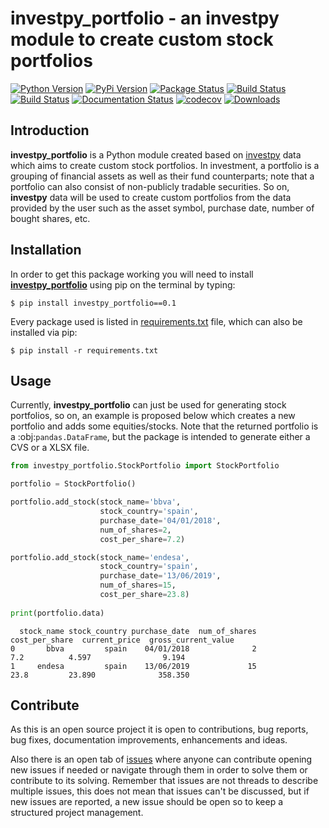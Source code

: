 # investpy_portfolio - an investpy module to create custom stock portfolios

[![Python Version](https://img.shields.io/pypi/pyversions/investpy_portfolio.svg)](https://pypi.org/project/investpy_portfolio/)
[![PyPi Version](https://img.shields.io/pypi/v/investpy_portfolio.svg)](https://pypi.org/project/investpy_portfolio/)
[![Package Status](https://img.shields.io/pypi/status/investpy_portfolio.svg)](https://pypi.org/project/investpy_portfolio/)
[![Build Status](https://dev.azure.com/alvarob96/alvarob96/_apis/build/status/alvarob96.investpy_portfolio?branchName=master)](https://dev.azure.com/alvarob96/alvarob96/_build?definitionId=1&_a=summary)
[![Build Status](https://img.shields.io/travis/alvarob96/investpy_portfolio/master.svg?label=Travis%20CI&logo=travis&logoColor=white)](https://travis-ci.org/alvarob96/investpy_portfolio)
[![Documentation Status](https://readthedocs.org/projects/investpy_portfolio/badge/?version=latest)](https://investpy_portfolio.readthedocs.io/)
[![codecov](https://codecov.io/gh/alvarob96/investpy_portfolio/branch/master/graph/badge.svg)](https://codecov.io/gh/alvarob96/investpy_portfolio)
[![Downloads](https://img.shields.io/pypi/dm/investpy_portfolio.svg?maxAge=2592000&label=installs&color=%2327B1FF)](https://pypistats.org/packages/investpy_portfolio)

## Introduction

**investpy_portfolio** is a Python module created based on [investpy](https://github.com/alvarob96/investpy) data which
aims to create custom stock portfolios. In investment, a portfolio is a grouping of financial assets as well as their
fund counterparts; note that a portfolio can also consist of non-publicly tradable securities. So on, **investpy** data 
will be used to create custom portfolios from the data provided by the user such as the asset symbol, purchase date, 
number of bought shares, etc.

## Installation

In order to get this package working you will need to install [**investpy_portfolio**](https://pypi.org/project/investpy_portfolio/)
using  pip on the terminal by typing:

``$ pip install investpy_portfolio==0.1``

Every package used is listed in [requirements.txt](https://github.com/alvarob96/investpy_portfolio/blob/master/requirements.txt) 
file, which can also be installed via pip:

``$ pip install -r requirements.txt``

## Usage

Currently, **investpy_portfolio** can just be used for generating stock portfolios, so on, an example is proposed below
which creates a new portfolio and adds some equities/stocks. Note that the returned portfolio is a :obj:`pandas.DataFrame`,
but the package is intended to generate either a CVS or a XLSX file.

```python
from investpy_portfolio.StockPortfolio import StockPortfolio

portfolio = StockPortfolio()

portfolio.add_stock(stock_name='bbva',
                    stock_country='spain',
                    purchase_date='04/01/2018',
                    num_of_shares=2,
                    cost_per_share=7.2)

portfolio.add_stock(stock_name='endesa',
                    stock_country='spain',
                    purchase_date='13/06/2019',
                    num_of_shares=15,
                    cost_per_share=23.8)
                    
print(portfolio.data)
```
```{r, engine='python', count_lines}
  stock_name stock_country purchase_date  num_of_shares  cost_per_share  current_price  gross_current_value  
0       bbva         spain    04/01/2018              2             7.2          4.597                9.194  
1     endesa         spain    13/06/2019             15            23.8         23.890              358.350  
```

## Contribute

As this is an open source project it is open to contributions, bug reports, bug fixes, documentation improvements, 
enhancements and ideas.

Also there is an open tab of [issues](https://github.com/alvarob96/investpy_portfolio/issues) where anyone can 
contribute opening new issues if needed or navigate through them in order to solve them or contribute to its solving. 
Remember that issues are not threads to describe multiple issues, this does not mean that issues can't be discussed, 
but if new issues are reported, a new issue should be open so to keep a structured project management.
